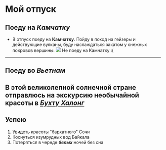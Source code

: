 # Мой отпуск

## Поеду на *Камчатку*
* В отпуск поеду на **Камчатку**. Пойду в поход на гейзеры и действующие вулканы, буду наслаждаться закатом у снежных покровов вершины.
 ![](sharing_22.jpg)
 Не поеду на Камчатку :(
---
## Поеду **во _Вьетнам_**
В этой великолепной солнечной стране отправлюсь на экскурсию необычайной красоты в [**_Бухту Халонг_**](https://www.getyourguide.ru/bukhta-khalong-l934/)
---
## Успею
1. Увидеть красоты "бархатного" Сочи
2. Коснуться изумрудных вод Байкала
3. Потеряться в череде **_белых_** ночей без сна